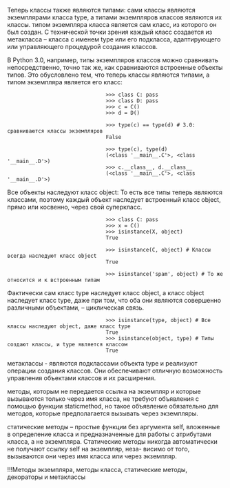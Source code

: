 Теперь классы также являются типами: сами классы являются экземплярами класса type, а типами экземпляров классов являются их классы. 
типом экземпляра класса является сам класс, из которого он был создан.
С технической точки зрения каждый класс создается из метакласса – класса с именем type или его подкласса, адаптирующего или управляющего процедурой создания классов.

В Python 3.0, например, типы экземпляров классов можно сравнивать непосредственно, точно так же, как сравниваются встроенные объекты типов. Это обусловлено тем,
что теперь классы являются типами, а типом экземпляра является его класс:

                                    >>> class C: pass
                                    >>> class D: pass
                                    >>> c = C()
                                    >>> d = D()

                                    >>> type(c) == type(d) # 3.0: сравниваются классы экземпляров
                                    False

                                    >>> type(c), type(d)
                                    (<class '__main__.C'>, <class '__main__.D'>)
                                    >>> c.__class__, d.__class__
                                    (<class '__main__.C'>, <class '__main__.D'>)

Все объекты  наследуют класс object:
То есть все типы теперь являются классами, поэтому каждый объект наследует встроенный класс object, прямо или косвенно, через свой суперкласс.

                                    >>> class C: pass
                                    >>> x = C()
                                    >>> isinstance(X, object)
                                    True

                                    >>> isinstance(C, object) # Классы всегда наследуют класс object
                                    True

                                    >>> isinstance('spam', object) # То же относится и к встроенным типам 

Фактически сам класс type наследует класс object, а класс object наследует класс type, даже при том, что оба они являются совершенно различными объектами, – циклическая связь.

                                    >>> isinstance(type, object) # Все классы наследуют object, даже класс type
                                    True
                                    >>> isinstance(object, type) # Типы создают классы, и type является классом
                                    True

метаклассы - являются подклассами объекта type и реализуют операции создания классов. Они обеспечивают отличную возможность управления объектами классов и их расширения.

методы, которым не передается ссылка на экземпляр и которые вызываются только через имя класса, не требуют объявления с помощью функции staticmethod, но такое объявление обязательно для методов, которые предполагается вызывать через экземпляры. 

статические методы – простые функции без аргумента self, вложенные в определение класса и предназначенные для работы с атрибутами класса, а не экземпляра. Статические методы никогда автоматически не получают ссылку self на экземпляр, неза-
висимо от того, вызываются они через имя класса или через экземпляр.

!!!Методы экземпляра, методы класса, статические методы, декораторы и метаклассы
